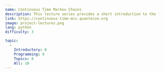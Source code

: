 ```yaml
---
name: Continuous Time Markov Chains
description: This lecture series provides a short introduction to the fascinating field of continuous time Markov chains.
link: https://continuous-time-mcs.quantecon.org
image: project-lectures.png
lang: python
difficulty: 3

topic:
  - 
    Introductory: 0
    Programming: 0
    Topics: 8
    All: 10
---
```

